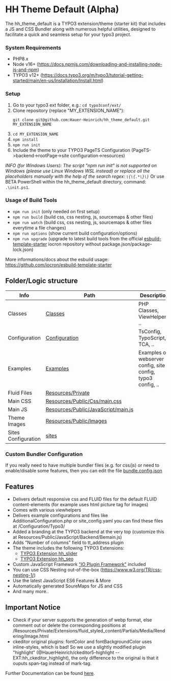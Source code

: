 # HH Theme Default (Alpha)
The hh_theme_default is a TYPO3 extension/theme (starter kit) that includes a JS and CSS Bundler along with numerous helpful utilities, designed to facilitate a quick and seamless setup for your typo3 project.

### System Requirements
- PHP8.x
- Node v16+ (https://docs.npmjs.com/downloading-and-installing-node-js-and-npm)
- TYPO3 v12+ (https://docs.typo3.org/m/typo3/tutorial-getting-started/main/en-us/Installation/Install.html)

### Setup
1. Go to your typo3 ext folder, e.g.: `cd typo3conf/ext/`
2. Clone repository (replace "MY_EXTENSION_NAME"):
    ```
    git clone git@github.com:Hauer-Heinrich/hh_theme_default.git MY_EXTENSION_NAME
    ```
3. `cd MY_EXTENSION_NAME`
4. `npm install`
5. `npm run init`
6. Include the theme to your TYPO3 PageTS Configuration (PageTS->backend->rootPage->site configuration->resources)

*INFO (for Windows Users): The script "npm run init" is not supported on Windows (please use Linux Windows WSL instead) or replace all the placeholders manually with the help of the search regex: `\{\{.*\}\}`*
Or use BETA PowerShell within the hh_theme_default directory, command: `.\init.ps1`.

### Usage of Build Tools
- `npm run init` (only needed on first setup)
- `npm run build` (build css, css nesting, js, sourcemaps & other files)
- `npm run watch` (build css, css nesting, js, sourcemaps & other files everytime a file changes)
- `npm run options` (show current build configuration/options)
- `npm run upgrade` (upgrade to latest build tools from the official [esbuild-template-starter](https://github.com/iocron/esbuild-template-starter) iocron repository without package.json/package-lock.json)

More informations/docs about the esbuild usage: https://github.com/iocron/esbuild-template-starter

## Folder/Logic structure
|   Info                |   Path                    |   Description
|-----------------------|---------------------------|------------------------------------------------------|
|   Classes             |   [Classes](./Classes/)   |   PHP Classes, ViewHelpers, ..
|   Configuration       |   [Configuration](./Configuration/)   |   TsConfig, TypoScript, TCA, ..
|   Examples            |   [Examples](./Examples/)   |   Examples of webserver config, site config, typo3 config, ..
|   Fluid Files         |   [Resources/Private](./Resources/Private/)   |
|   Main CSS            |   [Resources/Public/Css/main.css](./Resources/Public/Css/main.css)   |
|   Main JS             |   [Resources/Public/JavaScript/main.js](./Resources/Public/JavaScript/main.js)   |
|   Theme Images        |   [Resources/Public/Images](./Resources/Public/Images/)   |
|   Sites Configuration |   [sites](./sites/)   |

### Custom Bundler Configuration
If you really need to have multiple bundler files (e.g. for css/js) or need to enable/disable some features, then you can edit the file [bundle.config.json](./bundle.config.json)

## Features
 - Delivers default responsive css and FLUID files for the default FLUID content-elements (for example uses html picture tag for images)
 - Comes with various viewhelpers
 - Delivers example configurations and files like AdditionalConfiguration.php or site_config.yaml you can find these files at /Configuration/Typo3/
 - Added a branding at the TYPO3 backend at the very top (customize this at Resources/Public/JavaScript/Backend/Bemain.js)
 - Adds "Number of columns" field to tt_address plugin
 - The theme includes the following TYPO3 Extensions:
    - [TYPO3 Extension hh_slider](https://github.com/Hauer-Heinrich/hh_slider/blob/master/README.md)
    - [TYPO3 Extension hh_seo](https://github.com/Hauer-Heinrich/hh_seo/blob/master/README.md)
 - Custom JavaScript Framework ["IO Plugin Framework"](./README-io.plugin.md) included
 - You can use CSS Nesting out-of-the-box (https://www.w3.org/TR/css-nesting-1/)
 - Use the latest JavaScript ES6 Features & More
 - Automatically generated SoureMaps for JS and CSS
 - And many more..

## Important Notice
 - Check if your server supports the generation of webp format, else comment out or delete the corresponding positions at /Resources/Private/Extensions/fluid_styled_content/Partials/Media/Rendering/Image.html
 - ckeditor original plugins: fontColor and fontBackgroundColor uses inline-styles, which is bad! So we use a slightly modified plugin "highlight" (@HauerHeinrich/ckeditor5-highlight -- EXT:hh_ckeditor_highlight), the only difference to the original is that it ouputs span-tag instead of mark-tag.

Further Documentation can be found [here](./Documentation/extension_and_server_setup_guide.md).

